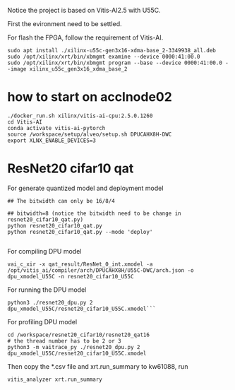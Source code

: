 Notice the project is based on Vitis-AI2.5 with U55C.

First the evironment need to be settled.

For flash the FPGA, follow the requirement of Vitis-AI.

```
sudo apt install ./xilinx-u55c-gen3x16-xdma-base_2-3349938_all.deb
sudo /opt/xilinx/xrt/bin/xbmgmt examine --device 0000:41:00.0
sudo /opt/xilinx/xrt/bin/xbmgmt program --base --device 0000:41:00.0 --image xilinx_u55c_gen3x16_xdma_base_2
```


# how to start on acclnode02

```
./docker_run.sh xilinx/vitis-ai-cpu:2.5.0.1260
cd Vitis-AI
conda activate vitis-ai-pytorch
source /workspace/setup/alveo/setup.sh DPUCAHX8H-DWC
export XLNX_ENABLE_DEVICES=3
```


# ResNet20 cifar10 qat


For generate quantized model and deployment model

```
## The bitwidth can only be 16/8/4

## bitwidth=8 (notice the bitwidth need to be change in resnet20_cifar10_qat.py)
python resnet20_cifar10_qat.py
python resnet20_cifar10_qat.py --mode 'deploy'


```

For compiling DPU model

```
vai_c_xir -x qat_result/ResNet_0_int.xmodel -a /opt/vitis_ai/compiler/arch/DPUCAHX8H/U55C-DWC/arch.json -o dpu_xmodel_U55C -n resnet20_cifar10_U55C
```


For running the DPU model 

```
python3 ./resnet20_dpu.py 2 dpu_xmodel_U55C/resnet20_cifar10_U55C.xmodel```
```


For profiling DPU model

```
cd /workspace/resnet20_cifar10/resnet20_qat16
# the thread number has to be 2 or 3
python3 -m vaitrace_py ./resnet20_dpu.py 2 dpu_xmodel_U55C/resnet20_cifar10_U55C.xmodel
```


Then copy the *.csv file and xrt.run_summary to kw61088, run

```
vitis_analyzer xrt.run_summary
```





